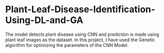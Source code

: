 # Plant-Leaf-Disease-Identification-Using-DL-and-GA
The model detects plant disease using CNN and prediction is made using plant leaf images as the dataset. In this project, I have used the Genetic algorithm for optimizing the parameters of the CNN  Model.
